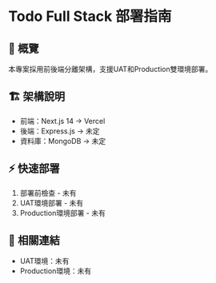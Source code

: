 # Todo Full Stack 部署指南

## 🎯 概覽

本專案採用前後端分離架構，支援UAT和Production雙環境部署。

## 🏗️ 架構說明

- 前端：Next.js 14 → Vercel
- 後端：Express.js → 未定
- 資料庫：MongoDB → 未定

## ⚡ 快速部署

1. 部署前檢查 - 未有
2. UAT環境部署 - 未有
3. Production環境部署 - 未有

## 🔗 相關連結

- UAT環境：未有
- Production環境：未有

